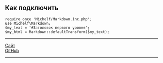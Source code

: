 ## Как подключить
```
require_once 'Michelf/Markdown.inc.php';
use Michelf\Markdown;
$my_text = '#Заголовок первого уровня';
$my_html = Markdown::defaultTransform($my_text);
```
***
[Сайт](https://michelf.ca/projects/php-markdown/ "Сайт")  
[GitHub](https://github.com/michelf/php-markdown "GitHub")  
***